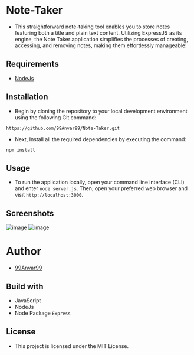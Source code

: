 # Note-Taker
- This straightforward note-taking tool enables you to store notes featuring both a title and plain text content. Utilizing ExpressJS as its engine, the Note Taker application simplifies the processes of creating, accessing, and removing notes, making them effortlessly manageable!

## Requirements
- [NodeJs](https://nodejs.org/)

## Installation
- Begin by cloning the repository to your local development environment using the following Git command:

```https://github.com/99Anvar99/Note-Taker.git```

- Next, Install all the required dependencies by executing the command:

```npm install```

## Usage
- To run the application locally, open your command line interface (CLI) and enter `node server.js`. Then, open your preferred web browser and visit `http://localhost:3000`.

## Screenshots
![image](https://github.com/99Anvar99/Note-Taker/assets/60616540/d393bffa-b5eb-43d0-92c6-1c4636cee666)
![image](https://github.com/99Anvar99/Note-Taker/assets/60616540/1c720164-8168-48e4-9ab2-7c849c3e7576)

# Author
- [99Anvar99](https://github.com/99Anvar99)

## Build with
- JavaScript
- NodeJs
- Node Package `Express`

## License
- This project is licensed under the MIT License.
